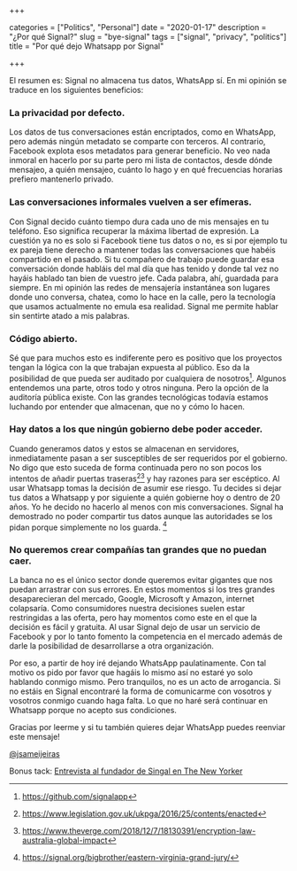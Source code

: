 +++ 

categories = ["Politics", "Personal"]
date = "2020-01-17"
description = "¿Por qué Signal?"
slug = "bye-signal"
tags = ["signal", "privacy", "politics"]
title = "Por qué dejo Whatsapp por Signal"

+++

El resumen es: Signal no almacena tus datos, WhatsApp sí. En mi opinión se traduce en los siguientes beneficios:

### La privacidad por defecto.  

Los datos de tus conversaciones están encriptados, como en WhatsApp, pero además ningún metadato se comparte con terceros. Al contrario, Facebook explota esos metadatos para generar beneficio. No veo nada inmoral en hacerlo por su parte pero mi lista de contactos, desde dónde mensajeo, a quién mensajeo, cuánto lo hago y en qué frecuencias horarias prefiero mantenerlo privado.

### Las conversaciones informales vuelven a ser efímeras. 

Con Signal decido cuánto tiempo dura cada uno de mis mensajes en tu teléfono. Eso significa recuperar la máxima libertad de expresión. La cuestión ya no es solo si Facebook tiene tus datos o no, es si por ejemplo tu ex pareja tiene derecho a mantener todas las conversaciones que habéis compartido en el pasado. Si tu compañero de trabajo puede guardar esa conversación donde habláis del mal día que has tenido y donde tal vez no hayáis hablado tan bien de vuestro jefe. Cada palabra, ahí, guardada para siempre. En mi opinión las redes de mensajería instantánea son lugares donde uno conversa, chatea, como lo hace en la calle, pero la tecnología que usamos actualmente no emula esa realidad. Signal me permite hablar sin sentirte atado a mis palabras.

### Código abierto.

Sé que para muchos esto es indiferente pero es positivo que los proyectos tengan la lógica con la que trabajan expuesta al público. Eso da la posibilidad de que pueda ser auditado por cualquiera de nosotros[^1]. Algunos entendemos una parte, otros todo y otros ninguna. Pero la opción de la auditoría pública existe. Con las grandes tecnológicas todavía estamos luchando por entender que almacenan, que no y cómo lo hacen. 

### Hay datos a los que ningún gobierno debe poder acceder.

Cuando generamos datos y estos se almacenan en servidores, inmediatamente pasan a ser susceptibles de ser requeridos por el gobierno. No digo que esto suceda de forma continuada pero no son pocos los intentos de añadir puertas traseras[^2][^3] y hay razones para ser escéptico. Al usar Whatsapp tomas la decisión de asumir ese riesgo. Tu decides si dejar tus datos a Whatsapp y por siguiente a quién gobierne hoy o dentro de 20 años. Yo he decido no hacerlo al menos con mis conversaciones. Signal ha demostrado no poder compartir tus datos aunque las autoridades se los pidan porque simplemente no los guarda. [^4]

### No queremos crear compañías tan grandes que no puedan caer.

La banca no es el único sector donde queremos evitar gigantes que nos puedan arrastrar con sus errores. En estos momentos si los tres grandes desaparecieran del mercado, Google, Microsoft y Amazon, internet colapsaría. Como consumidores nuestra decisiones suelen estar restringidas a las oferta, pero hay momentos como este en el que la decisión es fácil y gratuita. Al usar Signal dejo de usar un servicio de Facebook y por lo tanto fomento la competencia en el mercado además de darle la posibilidad de desarrollarse a otra organización.

Por eso, a partir de hoy iré dejando WhatsApp paulatinamente. Con tal motivo os pido por favor que hagáis lo mismo así no estaré yo solo hablando conmigo mismo. Pero tranquilos, no es un acto de arrogancia. Si no estáis en Signal encontraré la forma de comunicarme con vosotros y vosotros conmigo cuando haga falta. Lo que no haré será continuar en Whatsapp porque no acepto sus condiciones.

Gracias por leerme y si tu también quieres dejar WhatsApp puedes reenviar este mensaje! 

[@jsameijeiras](https://twitter.com/jsameijeiras)


[^1]: https://github.com/signalapp
[^2]: https://www.legislation.gov.uk/ukpga/2016/25/contents/enacted 
[^3]: https://www.theverge.com/2018/12/7/18130391/encryption-law-australia-global-impact
[^4]: https://signal.org/bigbrother/eastern-virginia-grand-jury/

Bonus tack:
[Entrevista al fundador de Singal en The New Yorker](https://www.newyorker.com/magazine/2020/10/26/taking-back-our-privacy)